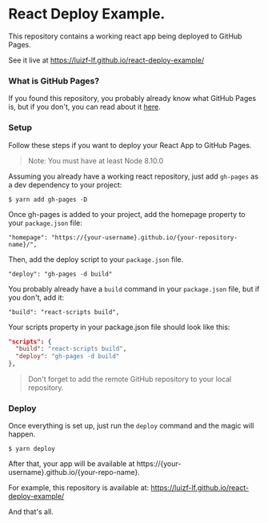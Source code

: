 # React Deploy Example.

This repository contains a working react app being deployed to GitHub Pages.

See it live at https://luizf-lf.github.io/react-deploy-example/

### What is GitHub Pages?

If you found this repository, you probably already know what GitHub Pages is, but if you don't, you can read about it [here](https://pages.github.com/).

### Setup

Follow these steps if you want to deploy your React App to GitHub Pages.

> Note: You must have at least Node 8.10.0

Assuming you already have a working react repository, just add `gh-pages` as a dev dependency to your project:

`$ yarn add gh-pages -D`

Once gh-pages is added to your project, add the homepage property to your `package.json` file:

`"homepage": "https://{your-username}.github.io/{your-repository-name}/",`

Then, add the deploy script to your `package.json` file.

`"deploy": "gh-pages -d build"`

You probably already have a `build` command in your `package.json` file, but if you don't, add it:

`"build": "react-scripts build",`

Your scripts property in your package.json file should look like this:

```JSON
"scripts": {
  "build": "react-scripts build",
  "deploy": "gh-pages -d build"
},
```

> Don't forget to add the remote GitHub repository to your local repository.

### Deploy

Once everything is set up, just run the `deploy` command and the magic will happen.

`$ yarn deploy`

After that, your app will be available at https://{your-username}.github.io/{your-repo-name}.

For example, this repository is available at: https://luizf-lf.github.io/react-deploy-example/

And that's all.
